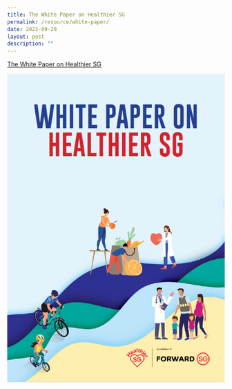 ```yaml
---
title: The White Paper on Healthier SG
permalink: /resource/white-paper/
date: 2022-09-20
layout: post
description: ""
---
```


[The White Paper on Healthier SG](/files/white-paper.pdf)

![](/images/cover.png)